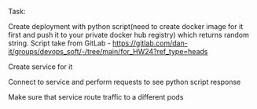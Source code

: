 Task:

Create deployment with python script(need to create docker image for it first and push it to your private docker hub registry) which returns random string. Script take from GitLab - https://gitlab.com/dan-it/groups/devops_soft/-/tree/main/for_HW24?ref_type=heads

Create service for it

Connect to service and perform requests to see python script response

Make sure that service route traffic to a different pods
